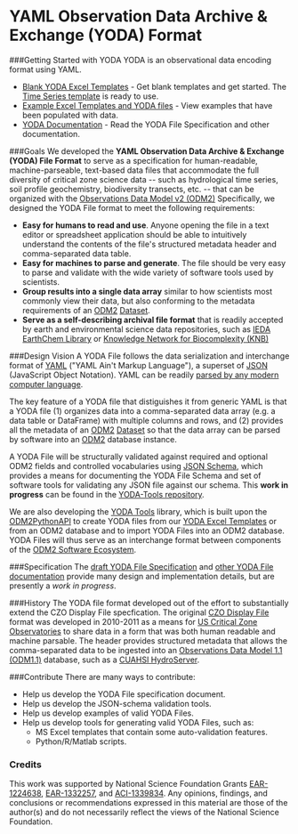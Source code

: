 YAML Observation Data Archive & Exchange (YODA) Format
===============

###Getting Started with YODA
YODA is an observational data encoding format using YAML.

* [Blank YODA Excel Templates](https://github.com/ODM2/YODA-File/tree/master/excel_templates) - Get blank templates and get started. The [Time Series template](https://github.com/ODM2/YODA-File/tree/master/excel_templates/time_series) is ready to use.
* [Example Excel Templates and YODA files](https://github.com/ODM2/YODA-File/tree/master/examples) - View examples that have been populated with data.
* [YODA Documentation](https://github.com/ODM2/YODA-File/tree/master/doc) - Read the YODA File Specification and other documentation.

###Goals
We developed the **YAML Observation Data Archive & Exchange (YODA) File Format** to serve as a specification for human-readable, machine-parseable, text-based data files that accommodate the full diversity of critical zone science data -- such as hydrological time series, soil profile geochemistry, biodiversity transects, etc. -- that can be organized with the [Observations Data Model v2 (ODM2)](https://github.com/ODM2/ODM2)  Specifically, we designed the YODA File format to meet the following requirements:

* **Easy for humans to read and use**. Anyone opening the file in a text editor or spreadsheet application should be able to intuitively understand the contents of the file's structured metadata header and comma-separated data table.
* **Easy for machines to parse and generate**.  The file should be very easy to parse and validate with the wide variety of software tools used by scientists.
* **Group results into a single data array** similar to how scientists most commonly view their data, but also conforming to the metadata requirements of an [ODM2](https://github.com/ODM2/ODM2) [Dataset](https://github.com/ODM2/ODM2/blob/master/doc/ODM2Docs/core_datasets.md).
* **Serve as a self-describing archival file format** that is readily accepted by earth and environmental science data repositories, such as [IEDA EarthChem Library](http://www.earthchem.org/library) or [Knowledge Network for Biocomplexity (KNB)](https://knb.ecoinformatics.org/)

###Design Vision
A YODA File follows the data serialization and interchange format of [YAML](http://en.wikipedia.org/wiki/YAML) ("YAML Ain't Markup Language"), a superset of [JSON](http://www.json.org/) (JavaScript Object Notation). YAML can be readily [parsed by any modern computer language](http://yaml.org/). 

The key feature of a YODA file that distiguishes it from generic YAML is that a YODA file (1) organizes data into a comma-separated data array (e.g. a data table or DataFrame) with multiple columns and rows, and (2) provides all the metadata of an [ODM2](https://github.com/ODM2/ODM2) [Dataset](https://github.com/ODM2/ODM2/blob/master/doc/ODM2Docs/core_datasets.md) so that the data array can be parsed by software into an [ODM2](https://github.com/ODM2/ODM2) database instance.

A YODA File will be structurally validated against required and optional ODM2 fields and controlled vocabularies using [JSON Schema](http://json-schema.org/), which provides a means for documenting the YODA File Schema and set of software tools for validating any JSON file against our schema. This **work in progress** can be found in the [YODA-Tools repository](https://github.com/ODM2/YODA-Tools).

We are also developing the [YODA Tools](https://github.com/ODM2/YodaTools) library, which is built upon the [ODM2PythonAPI](https://github.com/ODM2/ODM2PythonAPI) to create YODA files from our [YODA Excel Templates](https://github.com/ODM2/YODA-File/tree/master/excel_templates) or from an ODM2 database and to import YODA Files into an ODM2 database. YODA Files will thus serve as an interchange format between components of the [ODM2 Software Ecosystem](http://www.odm2.org/).

###Specification
The [draft YODA File Specification](https://github.com/ODM2/YODA-File/blob/master/doc/YODAFile_Specification_Draft0.md) and [other YODA File documentation](https://github.com/ODM2/YODA-File/tree/master/doc) provide many design and implementation details, but are presently a *work in progress*.

###History
The YODA file format developed out of the effort to substantially extend the CZO Display File specfication. The original [CZO Display File](http://criticalzone.org/national/publications/pub/whitenack-et-al-2011-czo-display-file-specification/) format was developed in 2010-2011 as a means for [US Critical Zone Observatories](http://criticalzone.org/) to share data in a form that was both human readable and machine parsable. The header provides structured metadata that allows the comma-separated data to be ingested into an [Observations Data Model 1.1 (ODM1.1)](http://his.cuahsi.org/odmdatabases.html) database, such as a [CUAHSI HydroServer](http://his.cuahsi.org/hydroserver.html).

###Contribute
There are many ways to contribute:
* Help us develop the YODA File specification document.
* Help us develop the JSON-schema validation tools.
* Help us develop examples of valid YODA Files.
* Help us develop tools for generating valid YODA Files, such as:
  * MS Excel templates that contain some auto-validation features.
  * Python/R/Matlab scripts.

### Credits

This work was supported by National Science Foundation Grants [EAR-1224638](http://www.nsf.gov/awardsearch/showAward?AWD_ID=1224638), [EAR-1332257](http://www.nsf.gov/awardsearch/showAward?AWD_ID=1332257), and [ACI-1339834](http://www.nsf.gov/awardsearch/showAward?AWD_ID=1339834). Any opinions, findings, and conclusions or recommendations expressed in this material are those of the author(s) and do not necessarily reflect the views of the National Science Foundation.
